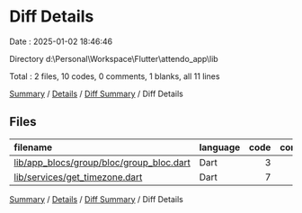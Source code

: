 # Diff Details

Date : 2025-01-02 18:46:46

Directory d:\\Personal\\Workspace\\Flutter\\attendo_app\\lib

Total : 2 files,  10 codes, 0 comments, 1 blanks, all 11 lines

[Summary](results.md) / [Details](details.md) / [Diff Summary](diff.md) / Diff Details

## Files
| filename | language | code | comment | blank | total |
| :--- | :--- | ---: | ---: | ---: | ---: |
| [lib/app_blocs/group/bloc/group_bloc.dart](/lib/app_blocs/group/bloc/group_bloc.dart) | Dart | 3 | 0 | -1 | 2 |
| [lib/services/get_timezone.dart](/lib/services/get_timezone.dart) | Dart | 7 | 0 | 2 | 9 |

[Summary](results.md) / [Details](details.md) / [Diff Summary](diff.md) / Diff Details